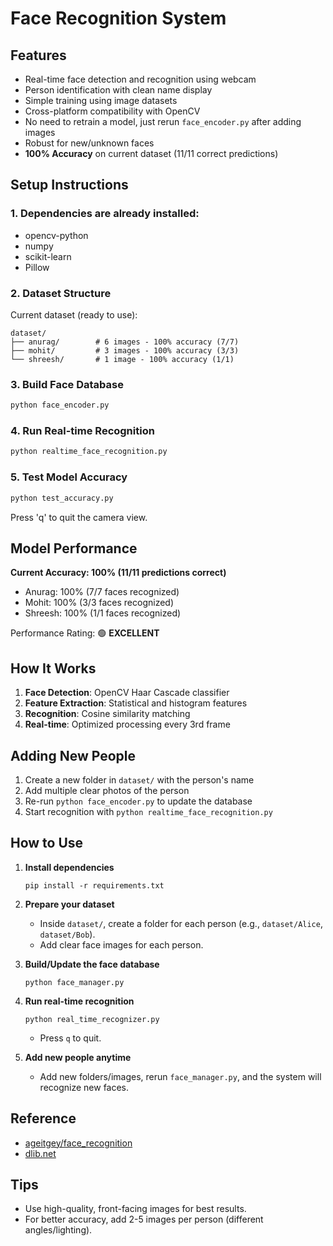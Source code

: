 # Face Recognition System

## Features

- Real-time face detection and recognition using webcam
- Person identification with clean name display
- Simple training using image datasets
- Cross-platform compatibility with OpenCV
- No need to retrain a model, just rerun `face_encoder.py` after adding images
- Robust for new/unknown faces
- **100% Accuracy** on current dataset (11/11 correct predictions)

## Setup Instructions

### 1. Dependencies are already installed:
- opencv-python
- numpy
- scikit-learn  
- Pillow

### 2. Dataset Structure
Current dataset (ready to use):
```
dataset/
├── anurag/        # 6 images - 100% accuracy (7/7)
├── mohit/         # 3 images - 100% accuracy (3/3)
└── shreesh/       # 1 image - 100% accuracy (1/1)
```

### 3. Build Face Database
```bash
python face_encoder.py
```

### 4. Run Real-time Recognition  
```bash
python realtime_face_recognition.py
```

### 5. Test Model Accuracy
```bash
python test_accuracy.py
```

Press 'q' to quit the camera view.

## Model Performance

**Current Accuracy: 100% (11/11 predictions correct)**
- Anurag: 100% (7/7 faces recognized)
- Mohit: 100% (3/3 faces recognized)  
- Shreesh: 100% (1/1 faces recognized)

Performance Rating: 🟢 **EXCELLENT**

## How It Works

1. **Face Detection**: OpenCV Haar Cascade classifier
2. **Feature Extraction**: Statistical and histogram features  
3. **Recognition**: Cosine similarity matching
4. **Real-time**: Optimized processing every 3rd frame

## Adding New People

1. Create a new folder in `dataset/` with the person's name
2. Add multiple clear photos of the person
3. Re-run `python face_encoder.py` to update the database
4. Start recognition with `python realtime_face_recognition.py`

## How to Use

1. **Install dependencies**
    ```
    pip install -r requirements.txt
    ```

2. **Prepare your dataset**
    - Inside `dataset/`, create a folder for each person (e.g., `dataset/Alice`, `dataset/Bob`).
    - Add clear face images for each person.

3. **Build/Update the face database**
    ```
    python face_manager.py
    ```

4. **Run real-time recognition**
    ```
    python real_time_recognizer.py
    ```
    - Press `q` to quit.

5. **Add new people anytime**
    - Add new folders/images, rerun `face_manager.py`, and the system will recognize new faces.

## Reference

- [ageitgey/face_recognition](https://github.com/ageitgey/face_recognition)
- [dlib.net](http://dlib.net/)

## Tips

- Use high-quality, front-facing images for best results.
- For better accuracy, add 2-5 images per person (different angles/lighting).